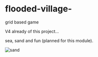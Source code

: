 # flooded-village-
grid based game

V4 already of this project...

sea, sand and fun  (planned for this module).

![sand](https://user-images.githubusercontent.com/110160712/188585448-636f466e-4684-4f39-aebf-12096bbdadb0.png)
